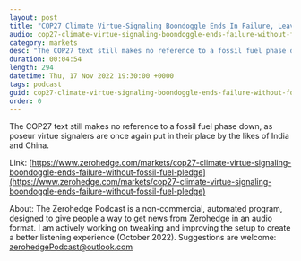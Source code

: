 ```yaml
---
layout: post
title: "COP27 Climate Virtue-Signaling Boondoggle Ends In Failure, Leaves Out Fossil Fuel Pledge"
audio: cop27-climate-virtue-signaling-boondoggle-ends-failure-without-fossil-fuel-pledge-0
category: markets
desc: "The COP27 text still makes no reference to a fossil fuel phase down, as poseur virtue signalers are once again put in their place by the likes of India and China."
duration: 00:04:54
length: 294
datetime: Thu, 17 Nov 2022 19:30:00 +0000
tags: podcast
guid: cop27-climate-virtue-signaling-boondoggle-ends-failure-without-fossil-fuel-pledge-0
order: 0
---
```

The COP27 text still makes no reference to a fossil fuel phase down, as poseur virtue signalers are once again put in their place by the likes of India and China.

Link: [https://www.zerohedge.com/markets/cop27-climate-virtue-signaling-boondoggle-ends-failure-without-fossil-fuel-pledge](https://www.zerohedge.com/markets/cop27-climate-virtue-signaling-boondoggle-ends-failure-without-fossil-fuel-pledge)

About: The Zerohedge Podcast is a non-commercial, automated program, designed to give people a way to get news from Zerohedge in an audio format.  I am actively working on tweaking and improving the setup to create a better listening experience (October 2022).  Suggestions are welcome: [zerohedgePodcast@outlook.com](mailto:zerohedgePodcast@outlook.com)